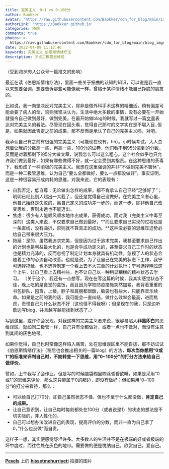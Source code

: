 ```yaml
---
title: 完美主义：0~1 vs 0~100分
author: Baokker
avatar: 'https://raw.githubusercontent.com/Baokker/cdn_for_blog/main/img/custom/avatar.jpg'
authorLink: 'https://Baokker.github.io'
categories: 随想
comments: true
photos: >-
  https://raw.githubusercontent.com/Baokker/cdn_for_blog/main/blog_imgs/pexels-hissetmehurriyeti-8519311.jpg
date: 2022-04-09 11:12:46
keywords: 完美主义 伯恩斯情绪疗法
description: 少点二极管思维啦
---
```





（受到*跑步的人*公众号一篇推文的影响）

最近在读《伯恩斯情绪疗法》，里面一些关于扭曲的认知的知识，可以说是我一直以来想要强调，想要告诉那些可能像我一样，曾陷于某种情绪不能自己挣脱的朋友的。

比如说，我一向坚决反对完美主义，除非是做外科手术这样的精细活，稍有偏差可能会要了病人的命，否则我坚决认为，生活中绝大多数的事情，没有必要在一开始就强令自己做到最好，做到完美。在最开始做blog的时候，我就写过一篇[文章](https://baokker.github.io/2021/09/07/%E8%BF%BD%E6%B1%82%E5%AE%8C%E7%BE%8E%E6%98%AF%E8%BF%BD%E6%B1%82%E5%AE%8C%E7%BE%8E%E8%B7%AF%E4%B8%8A%E6%9C%80%E5%A4%A7%E7%9A%84%E6%95%8C%E4%BA%BA/)表达对完美主义的看法。尽管现在回头看，觉得自己那时的文字实在是不堪入目..但是，如果就因此否定之前的成果，那不反而是承认了自己的完美主义吗，对吧。

我承认自己有之前有很强的完美主义（可能现在也有，hh）。小时候考试，大人总想着让我的分数高一些，再高一些，100分的试卷，他们看不到95分拿到的分数，反而是对着那剩下的5分大做文章，说我怎么可以这么粗心。这个社会似乎也只允许我们做到最好，如果有哪些做得不好，就一定会受到其指责。在这种思维的荼毒下，我形成了一种消极的完美主义。我想在这里强调的并非“不做到完美不罢休”，而是一种二极管思维，认为自己“要么全都做好，要么一点都没做好”。事实证明，这是一种很容易形成内耗的思维，对我来说，它的表现有：

- 自我否定，低自尊：无论做出怎样的成果，都不肯承认自己已经“足够好了”；明明已经比别人超出一大截了，但还是觉得自己没做好。在完美主义者心里，他自己始终是失败的，离自己定义的成功差一步的，而这一步，除非他自己改变思维，否则永远也不能迈出。
- 焦虑：很少有人能顺风顺水地作出成果，获得成功。而对我（完美主义中毒至深的）这类人来说，不仅要求自己做到最好，**而且要求自己实现的过程也是一条直线，没有曲折，否则就不算真正的成功。**这种没必要的思维压迫势必给自己带来很大压力。
- 拖延：是的，虽然我追求完美，但是因为过于追求完美，我甚至要求自己作出的计划也是利益最大化的，也是合乎成功定义的，甚至要求自己工作时的状态也是精力充沛的，反而忽视了制定计划本身就具有机动性，忽视了人的状态会随着工作的心流自动改善。也就是说，为了让自己在完美的状态下工作，我宁可选择拖延，也不选择制定一个看上去不大完善的计划执行；宁可选择睡过这个上午，让自己看上去精神些，也不让自己以一种稍显糟糕的精神状态去学习。
  （关于这个，我还有一点想写。现在在写这篇的时候，我其实感觉状态不佳，晚上吃的是食堂的盒饭，而且因为学校防疫措施突然加紧，我背着重重的书包排队，囤货，上楼，脖子和肩膀都很酸，脑袋也有些大，只能靠音乐续命。如果是之前的我的话，我可能会一直纠结，做什么效率会最高，进而焦虑，责怪自己为什么状态不好（这也怪不得我呀）；但是现在的我，只是边听歌边写blog，并且越写越能找到状态了。）

写到这里，或许你会发现，对我这样的完美主义者来说，很容易陷入**非黑即白**的思维误区。就如同二极管一样，自己只有全都做对，或者一点也不做对，而没有注意到其间的灰色地带。

如果你觉得，自己也时常像这样陷入痛苦，处在思维误区里不能自拔，那不妨试试《伯恩斯情绪疗法》（稍后也会推出相关的一篇blog）的方法，**每次当你想用“0或1“的标准来评判自己时，不妨转变一下思维，用”0~100分”的打分方法来给自己做评价。**

譬如，上午我写了会作业，但是写的时候脑袋糊里糊涂昏昏欲睡，如果是采用“0或1”的思维来评价，那么这只能属于0的那边，即没有做好；但如果用“0~100分“的打分来看待，那么：

- 可以给自己打70分，即自己虽然状态不佳，但也不至于什么都没做，**肯定自己的成果。**
- 让自己意识到，让自己每时每刻都处在100分（或者说是1）的状态的想法是不切实际的，非人性化的。
- 自己可以想办法改进自己的表现，提高评价的分数，而非一直为自己拿了0，”什么也没做“而自责。

这样子一想，其实便感觉舒坦许多。大多数人的生活并不是在极端的好或者极端的坏中度过，而往往处在灰色的地带。需要做的便是悦纳自己，欣赏自己，爱自己。

---

**[Pexels](https://www.pexels.com/zh-cn/photo/8519311/?utm_content=attributionCopyText&utm_medium=referral&utm_source=pexels)** 上的 **[hissetmehurriyeti](https://www.pexels.com/zh-cn/@hissetmehurriyeti-47135946?utm_content=attributionCopyText&utm_medium=referral&utm_source=pexels)** 拍摄的图片
